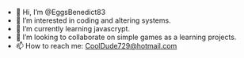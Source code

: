 - 👋 Hi, I’m @EggsBenedict83
- 👀 I’m interested in coding and altering systems.
- 🌱 I’m currently learning javascrypt.
- 💞️ I’m looking to collaborate on simple games as a learning projects.
- 📫 How to reach me: CoolDude729@hotmail.com

<!---
EggsBenedict83/EggsBenedict83 is a ✨ special ✨ repository because its `README.md` (this file) appears on your GitHub profile.
You can click the Preview link to take a look at your changes.
--->
